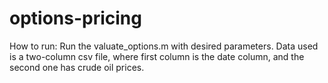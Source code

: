 # options-pricing

How to run: Run the valuate_options.m with desired parameters. Data used is a two-column csv file, where first column is the date column, and the second one has crude oil prices.